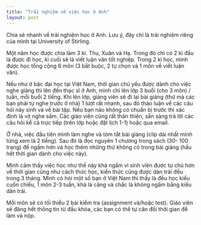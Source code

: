 ```yaml
---
title: "Trải nghiệm về việc học ở Anh"
layout: post
---
```

Chia sẻ nhanh về trải nghiệm học ở Anh.
Lưu ý, đây chỉ là trải nghiệm riêng của mình tại University of Stirling.

Một năm học được chia làm 3 kì. Thu, Xuân và Hạ. Trong đó chỉ có 2 kì đầu là được đi học, kì cuối sẽ là viết luận văn tốt nghiệp. Trong 2 kì học, mình được học tổng cộng 6 môn (3 bắt buộc, 2 tự chọn và 1 môn về viết luận văn).

Nếu như ở bậc đại học tại Việt Nam, thời gian chủ yếu được dành cho việc nghe giảng thì lên đến thạc sĩ ở Anh, mình chỉ lên lớp 3 buổi (cho 3 môn) / tuần, mỗi buổi 2 tiếng. Khi lên lớp, giảng viên sẽ đi lại bài giảng (thứ mà các bạn phải tự nghe trước ở nhà) 1 lượt rất nhanh, sau đó thảo luận về các câu hỏi nảy sinh và về bài tập. Nếu bạn nào không có chuẩn bị trước thì xác định là vịt nghe sấm. Các giáo viên cũng rất thân thiện, sẵn sàng trả lời các câu hỏi kể cả trực tiếp (trên lớp hoặc đặt lịch 1-1) hoặc qua email.

Ở nhà, việc đầu tiên mình làm nghe và tóm tắt bài giảng (clip dài nhất mình từng xem là 2 tiếng). Sau đó là đọc nguyên 1 chương trong sách (30- 100 trang) để ngấm hơn và học thêm những thứ không có trong bài giảng (hầu hết thời gian dành cho việc này).

Mình cảm thấy việc học như thế này khá ngấm vì sinh viên được tự chủ hơn về thời gian cũng như cách thức học, kiến thức cũng được dàn trải đều trong 3 tháng. Mình có hỏi một số bạn ở Việt Nam thì thấy là đều học kiểu cuốn chiếu, 1 môn 2-3 tuần, khá là căng và chắc là không ngấm bằng kiểu dàn trải.

Mỗi môn sẽ có tối thiểu 2 bài kiểm tra (assignment và/hoặc test). Giáo viên sẽ đăng hết thông tin từ đầu khóa, các bạn có thể tự cân đối thời gian để làm và nộp.